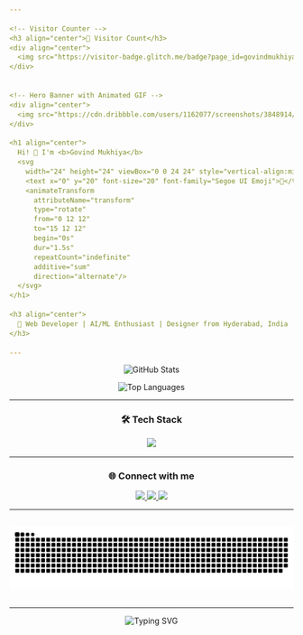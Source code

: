 ```yaml
---

<!-- Visitor Counter -->
<h3 align="center">👀 Visitor Count</h3>
<div align="center">
  <img src="https://visitor-badge.glitch.me/badge?page_id=govindmukhiya23.govindmukhiya23" alt="Visitor Count" />
</div>


<!-- Hero Banner with Animated GIF -->
<div align="center">
  <img src="https://cdn.dribbble.com/users/1162077/screenshots/3848914/programmer.gif" width="320" alt="Animated programmer" />
</div>

<h1 align="center">
  Hi! 👋 I'm <b>Govind Mukhiya</b>
  <svg
    width="24" height="24" viewBox="0 0 24 24" style="vertical-align:middle;">
    <text x="0" y="20" font-size="20" font-family="Segoe UI Emoji">👋</text>
    <animateTransform
      attributeName="transform"
      type="rotate"
      from="0 12 12"
      to="15 12 12"
      begin="0s"
      dur="1.5s"
      repeatCount="indefinite"
      additive="sum"
      direction="alternate"/>
  </svg>
</h1>

<h3 align="center">
  🚀 Web Developer | AI/ML Enthusiast | Designer from Hyderabad, India
</h3>

---
```


<!-- GitHub Stats with Neon Glow Animated SVG (external hosted) -->
<div align="center">
  <img
    src="https://github-readme-stats.vercel.app/api?username=govindmukhiya23&show_icons=true&theme=tokyonight&hide_border=false&count_private=true"
    height="180"
    alt="GitHub Stats" />
  
  <img
    src="https://github-readme-stats.vercel.app/api/top-langs/?username=govindmukhiya23&layout=compact&theme=tokyonight&hide_border=false"
    height="180"
    alt="Top Languages" />
</div>

---

<!-- Tech Stack Animated Icons -->
<h3 align="center">🛠️ Tech Stack</h3>
<div align="center">
  <img src="https://skillicons.dev/icons?i=html,css,js,ts,react,nodejs,express,mongodb,python,csharp,tailwind,figma,vscode&theme=dark" />
</div>

---

<!-- Social Badges with animation (colored badges with shine) -->
<h3 align="center">🌐 Connect with me</h3>
<div align="center">
  <a href="https://linkedin.com/in/govindmukhiya23" target="_blank">
    <img src="https://img.shields.io/badge/LinkedIn-0077B5?style=for-the-badge&logo=linkedin&logoColor=white&labelColor=000000" />
  </a>
  <a href="mailto:govindmukhiya23@gmail.com" target="_blank">
    <img src="https://img.shields.io/badge/Gmail-D14836?style=for-the-badge&logo=gmail&logoColor=white&labelColor=000000" />
  </a>
  <a href="https://instagram.com/yourhandle" target="_blank">
    <img src="https://img.shields.io/badge/Instagram-E4405F?style=for-the-badge&logo=instagram&logoColor=white&labelColor=000000" />
  </a>
 
</div>

---

<!-- Snake animation using embedded SVG from raw URL -->
<div align="center" style="margin: 30px 0;">
  <img
    src="https://raw.githubusercontent.com/Platane/snk/output/github-contribution-grid-snake.svg"
    alt="Animated GitHub Contribution Grid Snake"
    width="600"
  />
</div>

---

<!-- Footer with typing effect SVG (external service) -->
<div align="center">
  <img
    src="https://readme-typing-svg.demolab.com?font=Fira+Code&weight=500&pause=1000&center=true&vCenter=true&width=480&lines=Building+the+future+with+code...;Let's+connect+%26+collaborate!;"
    alt="Typing SVG"
  />
</div>
